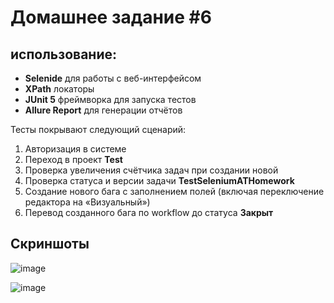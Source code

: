 # Домашнее задание #6

## использование:

- **Selenide** для работы с веб-интерфейсом
- **XPath** локаторы
- **JUnit 5** фреймворка для запуска тестов
- **Allure Report** для генерации отчётов

Тесты покрывают следующий сценарий:

1. Авторизация в системе
2. Переход в проект **Test**
3. Проверка увеличения счётчика задач при создании новой
4. Проверка статуса и версии задачи **TestSeleniumATHomework**
5. Создание нового бага с заполнением полей (включая переключение редактора на «Визуальный»)
6. Перевод созданного бага по workflow до статуса **Закрыт**

## Скриншоты

![image](https://github.com/t2t2t2t/ImageForReadMe/blob/main/imageHW/main.jpg)

![image](https://github.com/t2t2t2t/ImageForReadMe/blob/main/imageHW/behaviors.jpg)
